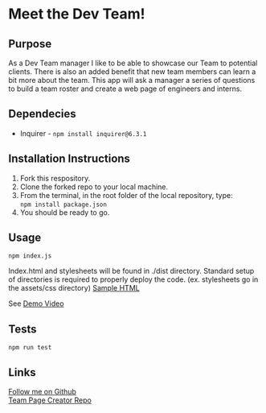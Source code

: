 # Meet the Dev Team!

## Purpose

As a Dev Team manager I like to be able to showcase our Team to potential clients. There is also an added benefit that new team members can learn a bit more about the team. This app will ask a manager a series of questions to build a team roster and create a web page of engineers and interns.

## Dependecies

- Inquirer - `npm install inquirer@6.3.1`

## Installation Instructions

1. Fork this respository.
2. Clone the forked repo to your local machine.
3. From the terminal, in the root folder of the local repository, type:<br> `npm install package.json`
4. You should be ready to go.

## Usage

`npm index.js`

Index.html and stylesheets will be found in ./dist directory. Standard setup of directories is required to properly deploy the code. (ex. stylesheets go in the assets/css directory) [Sample HTML](./dist/index.html)

See [Demo Video](https://drive.google.com/file/d/1lQgFJWZS3kiXyMSeIDmjmtLWBPVCzpku/view)

## Tests

`npm run test`

## Links

[Follow me on Github](https://github.com/gatorhatur)<br>
[Team Page Creator Repo](https://github.com/gatorhatur/team-page-creator)